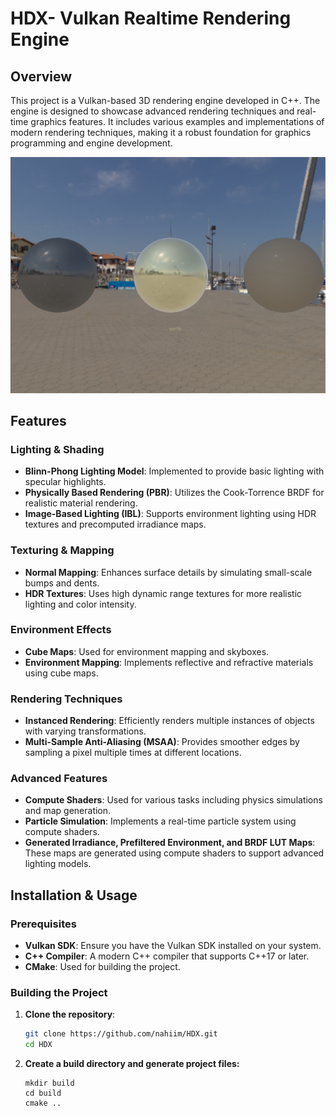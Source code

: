 # HDX-  Vulkan Realtime Rendering Engine

## Overview

This project is a Vulkan-based 3D rendering engine developed in C++. The engine is designed to showcase advanced rendering techniques and real-time graphics features. It includes various examples and implementations of modern rendering techniques, making it a robust foundation for graphics programming and engine development.

![Screenshot of the Engine](ss/screenshot.png)

## Features

### Lighting & Shading
- **Blinn-Phong Lighting Model**: Implemented to provide basic lighting with specular highlights.
- **Physically Based Rendering (PBR)**: Utilizes the Cook-Torrence BRDF for realistic material rendering.
- **Image-Based Lighting (IBL)**: Supports environment lighting using HDR textures and precomputed irradiance maps.

### Texturing & Mapping
- **Normal Mapping**: Enhances surface details by simulating small-scale bumps and dents.
- **HDR Textures**: Uses high dynamic range textures for more realistic lighting and color intensity.

### Environment Effects
- **Cube Maps**: Used for environment mapping and skyboxes.
- **Environment Mapping**: Implements reflective and refractive materials using cube maps.

### Rendering Techniques
- **Instanced Rendering**: Efficiently renders multiple instances of objects with varying transformations.
- **Multi-Sample Anti-Aliasing (MSAA)**: Provides smoother edges by sampling a pixel multiple times at different locations.

### Advanced Features
- **Compute Shaders**: Used for various tasks including physics simulations and map generation.
- **Particle Simulation**: Implements a real-time particle system using compute shaders.
- **Generated Irradiance, Prefiltered Environment, and BRDF LUT Maps**: These maps are generated using compute shaders to support advanced lighting models.

## Installation & Usage

### Prerequisites
- **Vulkan SDK**: Ensure you have the Vulkan SDK installed on your system.
- **C++ Compiler**: A modern C++ compiler that supports C++17 or later.
- **CMake**: Used for building the project.

### Building the Project
1. **Clone the repository**:
   ```bash
   git clone https://github.com/nahiim/HDX.git
   cd HDX
   ```
2. **Create a build directory and generate project files:**
   ```
   mkdir build
   cd build
   cmake ..
   ```